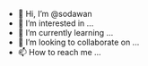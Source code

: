- 👋 Hi, I’m @sodawan
- 👀 I’m interested in ...
- 🌱 I’m currently learning ...
- 💞️ I’m looking to collaborate on ...
- 📫 How to reach me ...

<!---
sodawan/sodawan is a ✨ special ✨ repository because its `README.md` (this file) appears on your GitHub profile.
You can click the Preview link to take a look at your changes.
--->
